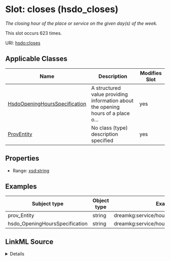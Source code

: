 

# Slot: closes (hsdo_closes)


_The closing hour of the place or service on the given day(s) of the week._






This slot occurs 623 times.


URI: [hsdo:closes](http://schema.org/closes)



<!-- no inheritance hierarchy -->





## Applicable Classes

| Name | Description | Modifies Slot |
| --- | --- | --- |
| [HsdoOpeningHoursSpecification](../classes/HsdoOpeningHoursSpecification.md) | A structured value providing information about the opening hours of a place o... |  yes  |
| [ProvEntity](../classes/ProvEntity.md) | No class (type) description specified |  yes  |







## Properties

* Range: [xsd:string](http://www.w3.org/2001/XMLSchema#string)






## Examples

| Subject type | Object type | Example subject | Example object | Occurrences |
| --- | --- | --- | --- | --- |
| prov_Entity | string | dreamkg:service/hours/friday/4542572480692224 | 17:00 | 623 |
| hsdo_OpeningHoursSpecification | string | dreamkg:service/hours/friday/4542572480692224 | 17:00 | 623 |




## LinkML Source

<details>

```yaml
name: hsdo_closes
annotations:
  count:
    tag: count
    value: 623
description: The closing hour of the place or service on the given day(s) of the week.
title: closes
examples:
- object:
    example_object: '17:00'
    example_object_type: string
    example_predicate: hsdo:closes
    example_subject: dreamkg:service/hours/friday/4542572480692224
    example_subject_type: prov_Entity
- object:
    example_object: '17:00'
    example_object_type: string
    example_predicate: hsdo:closes
    example_subject: dreamkg:service/hours/friday/4542572480692224
    example_subject_type: hsdo_OpeningHoursSpecification
from_schema: dream-kg
rank: 1000
slot_uri: hsdo:closes
alias: hsdo_closes
domain_of:
- hsdo_OpeningHoursSpecification
- prov_Entity
range: string

```
</details>
